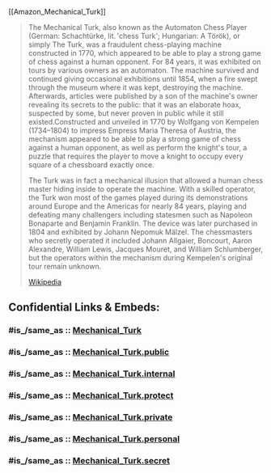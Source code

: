 
[[Amazon_Mechanical_Turk]]

> The Mechanical Turk, also known as the Automaton Chess Player (German: Schachtürke, lit. 'chess Turk'; Hungarian: A Török), or simply The Turk, was a fraudulent chess-playing machine constructed in 1770, which appeared to be able to play a strong game of chess against a human opponent. For 84 years, it was exhibited on tours by various owners as an automaton. The machine survived and continued giving occasional exhibitions until 1854, when a fire swept through the museum where it was kept, destroying the machine. Afterwards, articles were published by a son of the machine's owner revealing its secrets to the public: that it was an elaborate hoax, suspected by some, but never proven in public while it still existed.Constructed and unveiled in 1770 by Wolfgang von Kempelen (1734–1804) to impress Empress Maria Theresa of Austria, the mechanism appeared to be able to play a strong game of chess against a human opponent, as well as perform the knight's tour, a puzzle that requires the player to move a knight to occupy every square of a chessboard exactly once.
>
> The Turk was in fact a mechanical illusion that allowed a human chess master hiding inside to operate the machine. With a skilled operator, the Turk won most of the games played during its demonstrations around Europe and the Americas for nearly 84 years, playing and defeating many challengers including statesmen such as Napoleon Bonaparte and Benjamin Franklin. The device was later purchased in 1804 and exhibited by Johann Nepomuk Mälzel. The chessmasters who secretly operated it included Johann Allgaier, Boncourt, Aaron Alexandre, William Lewis, Jacques Mouret, and William Schlumberger, but the operators within the mechanism during Kempelen's original tour remain unknown.
>
> [Wikipedia](https://en.wikipedia.org/wiki/Mechanical%20Turk)


## Confidential Links & Embeds: 

### #is_/same_as :: [Mechanical_Turk](/_Standards/Society/Economics/Business/Business-Entity/IT~Company/Amazon(Company)/Mechanical_Turk.md) 

### #is_/same_as :: [Mechanical_Turk.public](/_public/Society/Economics/Business/Business-Entity/IT~Company/Amazon(Company)/Mechanical_Turk.public.md) 

### #is_/same_as :: [Mechanical_Turk.internal](/_internal/Society/Economics/Business/Business-Entity/IT~Company/Amazon(Company)/Mechanical_Turk.internal.md) 

### #is_/same_as :: [Mechanical_Turk.protect](/_protect/Society/Economics/Business/Business-Entity/IT~Company/Amazon(Company)/Mechanical_Turk.protect.md) 

### #is_/same_as :: [Mechanical_Turk.private](/_private/Society/Economics/Business/Business-Entity/IT~Company/Amazon(Company)/Mechanical_Turk.private.md) 

### #is_/same_as :: [Mechanical_Turk.personal](/_personal/Society/Economics/Business/Business-Entity/IT~Company/Amazon(Company)/Mechanical_Turk.personal.md) 

### #is_/same_as :: [Mechanical_Turk.secret](/_secret/Society/Economics/Business/Business-Entity/IT~Company/Amazon(Company)/Mechanical_Turk.secret.md)

